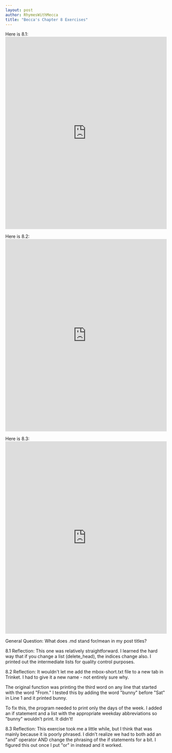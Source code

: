 ```yaml
---
layout: post
author: RhymesWithMecca
title: "Becca's Chapter 8 Exercises"
---
```


Here is 8.1: <iframe src="https://trinket.io/embed/python/2e86596816" width="100%" height="600" frameborder="0" marginwidth="0" marginheight="0" allowfullscreen></iframe>

Here is 8.2: <iframe src="https://trinket.io/embed/python/54e255fc4d" width="100%" height="600" frameborder="0" marginwidth="0" marginheight="0" allowfullscreen></iframe>

Here is 8.3: <iframe src="https://trinket.io/embed/python/eb70f82423" width="100%" height="600" frameborder="0" marginwidth="0" marginheight="0" allowfullscreen></iframe>

General Question: What does .md stand for/mean in my post titles?

8.1 Reflection:
This one was relatively straightforward.  I learned the hard way that if you change a list (delete_head), the indices change also.  I printed out the intermediate lists for quality control purposes.

8.2 Reflection:
It wouldn't let me add the mbox-short.txt file to a new tab in Trinket.  I had to give it a new name - not entirely sure why.

The original function was printing the third word on any line that started with the word "From."  I tested this by adding the word "bunny" before "Sat" in Line 1 and it printed bunny.

To fix this, the program needed to print only the days of the week.  I added an if statement and a list with the appropriate weekday abbreviations so "bunny" wouldn't print.  It didn't!

8.3 Reflection:
This exercise took me a little while, but I think that was mainly because it is poorly phrased.  I didn't realize we had to both add an "and" operator AND change the phrasing of the if statements for a bit.  I figured this out once I put "or" in instead and it worked.
